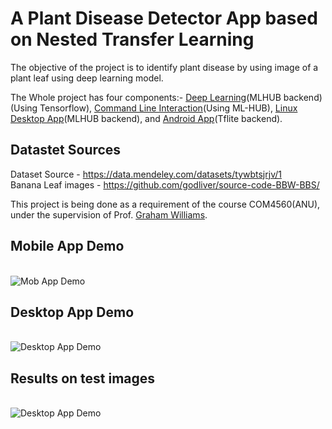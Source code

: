 # A Plant Disease Detector App based on Nested Transfer Learning
The objective of the project is to identify plant disease by using image of a plant leaf using deep learning model.

The Whole project has four components:- <a href = "https://github.com/spsaswat/plantdis/tree/main/ipynb">Deep Learning</a>(MLHUB backend)(Using Tensorflow), <a href = "https://github.com/spsaswat/plantdis/tree/main/mlhub">Command Line Interaction</a>(Using ML-HUB), <a href = "https://github.com/spsaswat/plantdis/tree/main/plantdis_flutter">Linux Desktop App</a>(MLHUB backend), and <a href = "https://github.com/spsaswat/plantdis/tree/main/plantdis_mob">Android App</a>(Tflite backend).

## Datastet Sources
Dataset Source - https://data.mendeley.com/datasets/tywbtsjrjv/1
<br>Banana Leaf images - https://github.com/godliver/source-code-BBW-BBS/

This project is being done as a requirement of the course COM4560(ANU), under the supervision of Prof. <a href = "https://cecs.anu.edu.au/people/graham-williams">Graham Williams</a>.

## Mobile App Demo
<br><img src="https://github.com/spsaswat/plantdis/blob/main/op_m_readme/tomato_lb_fin.gif" alt="Mob App Demo">

## Desktop App Demo
<br><img src="https://github.com/spsaswat/plantdis/blob/main/op_m_readme/DestopApp_connector.jpg" alt="Desktop App Demo">

## Results on test images

<br><img src="https://github.com/spsaswat/plantdis/blob/main/op_m_readme/test_img_22_eff_or.jpg" alt="Desktop App Demo">

